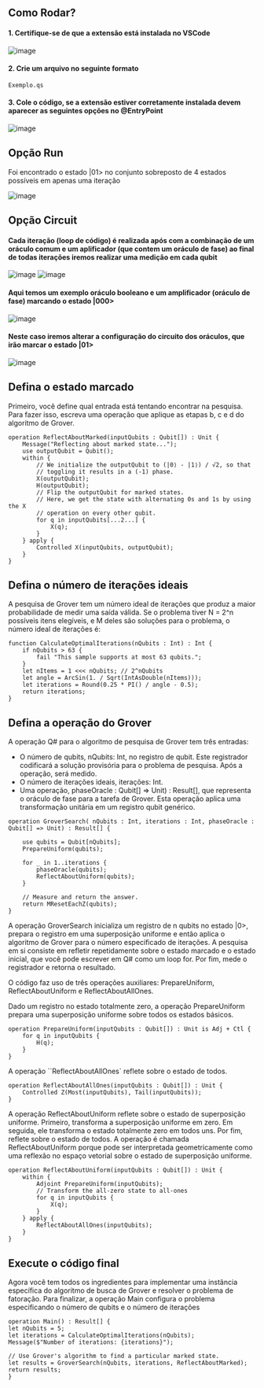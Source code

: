 ## Como Rodar?
#### 1. Certifique-se de que a extensão está instalada no VSCode
![image](https://github.com/user-attachments/assets/e5cfef0f-5c9f-4f63-9f1a-df0e2ecfa8b8)


#### 2. Crie um arquivo no seguinte formato
```
Exemplo.qs 
```

#### 3. Cole o código, se a extensão estiver corretamente instalada devem aparecer as seguintes opções no @EntryPoint
![image](https://github.com/user-attachments/assets/3505a984-b091-4cab-b8ff-75be2540fc88)

## Opção Run
Foi encontrado o estado |01> no conjunto sobreposto de 4 estados possíveis em apenas uma iteração

![image](https://github.com/user-attachments/assets/548036ed-7dad-405d-a055-7ef2d0b8bc7d)

## Opção Circuit
#### Cada iteração (loop de código) é realizada após com a combinação de um oráculo comum e um aplificador (que contem um oráculo de fase) ao final de todas iterações iremos realizar uma medição em cada qubit
![image](https://github.com/user-attachments/assets/c40e908f-3697-431f-ac4b-dc1510d148c2)
![image](https://github.com/user-attachments/assets/83ade5ee-8091-4dea-8434-5d54badeadea)

#### Aqui temos um exemplo oráculo booleano e um amplificador (oráculo de fase) marcando o estado |000>
![image](https://github.com/user-attachments/assets/c9bec345-8d05-4a80-b326-814a18ebb0fb)

#### Neste caso iremos alterar a configuração do circuito dos oráculos, que irão marcar o estado |01>
![image](https://github.com/user-attachments/assets/e8ca433d-3dc1-44a6-a12c-46f34a7f590c)


## Defina o estado marcado
Primeiro, você define qual entrada está tentando encontrar na pesquisa. Para fazer isso, escreva uma operação que aplique as etapas b, c e d do algoritmo de Grover.
```qsharp
operation ReflectAboutMarked(inputQubits : Qubit[]) : Unit {
    Message("Reflecting about marked state...");
    use outputQubit = Qubit();
    within {
        // We initialize the outputQubit to (|0⟩ - |1⟩) / √2, so that
        // toggling it results in a (-1) phase.
        X(outputQubit);
        H(outputQubit);
        // Flip the outputQubit for marked states.
        // Here, we get the state with alternating 0s and 1s by using the X
        // operation on every other qubit.
        for q in inputQubits[...2...] {
            X(q);
        }
    } apply {
        Controlled X(inputQubits, outputQubit);
    }
}
```

## Defina o número de iterações ideais
A pesquisa de Grover tem um número ideal de iterações que produz a maior probabilidade de medir uma saída válida. Se o problema tiver N = 2^n possíveis itens elegíveis, e M deles são soluções para o problema, o número ideal de iterações é:
```qsharp
function CalculateOptimalIterations(nQubits : Int) : Int {
    if nQubits > 63 {
        fail "This sample supports at most 63 qubits.";
    }
    let nItems = 1 <<< nQubits; // 2^nQubits
    let angle = ArcSin(1. / Sqrt(IntAsDouble(nItems)));
    let iterations = Round(0.25 * PI() / angle - 0.5);
    return iterations;
}
```
## Defina a operação do Grover
A operação Q# para o algoritmo de pesquisa de Grover tem três entradas:
- O número de qubits, nQubits: Int, no registro de qubit. Este registrador codificará a solução provisória para o problema de pesquisa. Após a operação, será medido.
- O número de iterações ideais, iterações: Int.
- Uma operação, phaseOracle : Qubit[] => Unit) : Result[], que representa o oráculo de fase para a tarefa de Grover. Esta operação aplica uma transformação unitária em um registro qubit genérico.
```qsharp
operation GroverSearch( nQubits : Int, iterations : Int, phaseOracle : Qubit[] => Unit) : Result[] {

    use qubits = Qubit[nQubits];
    PrepareUniform(qubits);

    for _ in 1..iterations {
        phaseOracle(qubits);
        ReflectAboutUniform(qubits);
    }

    // Measure and return the answer.
    return MResetEachZ(qubits);
}
```
A operação GroverSearch inicializa um registro de n qubits no estado |0>, prepara o registro em uma superposição uniforme e então aplica o algoritmo de Grover para o número especificado de iterações. A pesquisa em si consiste em refletir repetidamente sobre o estado marcado e o estado inicial, que você pode escrever em Q# como um loop for. Por fim, mede o registrador e retorna o resultado.

O código faz uso de três operações auxiliares: PrepareUniform, ReflectAboutUniform e ReflectAboutAllOnes.

Dado um registro no estado totalmente zero, a operação PrepareUniform prepara uma superposição uniforme sobre todos os estados básicos.
```qsharp
operation PrepareUniform(inputQubits : Qubit[]) : Unit is Adj + Ctl {
    for q in inputQubits {
        H(q);
    }
}
```

A operação ``ReflectAboutAllOnes` reflete sobre o estado de todos.
```qsharp
operation ReflectAboutAllOnes(inputQubits : Qubit[]) : Unit {
    Controlled Z(Most(inputQubits), Tail(inputQubits));
}
```
A operação ReflectAboutUniform reflete sobre o estado de superposição uniforme. Primeiro, transforma a superposição uniforme em zero. Em seguida, ele transforma o estado totalmente zero em todos uns. Por fim, reflete sobre o estado de todos. A operação é chamada ReflectAboutUniform porque pode ser interpretada geometricamente como uma reflexão no espaço vetorial sobre o estado de superposição uniforme.
```qsharp
operation ReflectAboutUniform(inputQubits : Qubit[]) : Unit {
    within {
        Adjoint PrepareUniform(inputQubits);
        // Transform the all-zero state to all-ones
        for q in inputQubits {
            X(q);
        }
    } apply {
        ReflectAboutAllOnes(inputQubits);
    }
}
```
## Execute o código final
Agora você tem todos os ingredientes para implementar uma instância específica do algoritmo de busca de Grover e resolver o problema de fatoração. Para finalizar, a operação Main configura o problema especificando o número de qubits e o número de iterações
```qsharp
operation Main() : Result[] {
let nQubits = 5;
let iterations = CalculateOptimalIterations(nQubits);
Message($"Number of iterations: {iterations}");

// Use Grover's algorithm to find a particular marked state.
let results = GroverSearch(nQubits, iterations, ReflectAboutMarked);
return results;
}
```

